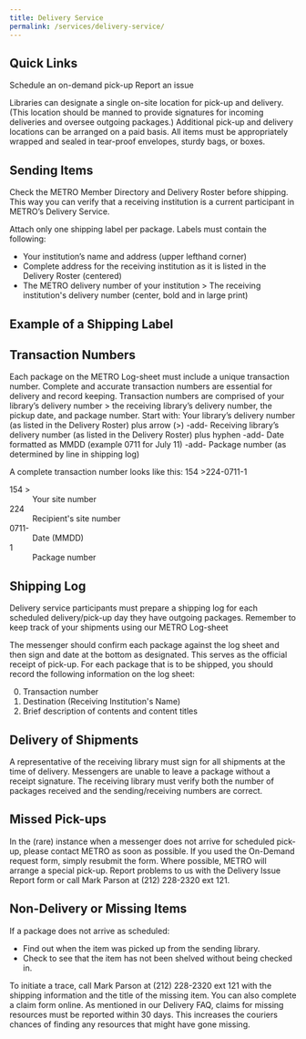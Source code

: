```yaml
---
title: Delivery Service
permalink: /services/delivery-service/
---
```


## Quick Links

Schedule an on-demand pick-up
Report an issue

Libraries can designate a single on-site location for pick-up and delivery. (This location should be manned to provide signatures for incoming deliveries and oversee outgoing packages.) Additional pick-up and delivery locations can be arranged on a paid basis. All items must be appropriately wrapped and sealed in tear-proof envelopes, sturdy bags, or boxes.

## Sending Items

Check the METRO Member Directory and Delivery Roster before shipping. This way you can verify that a receiving institution is a current participant in METRO’s Delivery Service.

Attach only one shipping label per package. Labels must contain the following:

* Your institution’s name and address (upper lefthand corner)
* Complete address for the receiving institution as it is listed in the Delivery Roster (centered)
* The METRO delivery number of your institution > The receiving institution's delivery number (center, bold and in large print)

## Example of a Shipping Label


## Transaction Numbers
Each package on the METRO Log-sheet must include a unique transaction number. Complete and accurate transaction numbers are essential for delivery and record keeping.
Transaction numbers are comprised of your library’s delivery number > the receiving library’s delivery number, the pickup date, and package number.
Start with:
Your library’s delivery number
(as listed in the Delivery Roster)
plus arrow (>)
-add-
Receiving library’s delivery number
(as listed in the Delivery Roster)
plus hyphen
-add-
Date
formatted as MMDD
(example 0711 for July 11)
-add-
Package number
(as determined by line in shipping log)

A complete transaction number looks like this:
154 >224-0711-1

<dl>
  <dt>154 > </dt>
  <dd>Your site number</dd>
  <dt>224</dt>
  <dd>Recipient's site number</dd>
  <dt>0711-</dt>
  <dd>Date (MMDD)</dd>
  <dt>1</dt>
  <dd>Package number</dd>
</dl>

## Shipping Log

Delivery service participants must prepare a shipping log for each scheduled delivery/pick-up day they have outgoing packages. Remember to keep track of your shipments using our METRO Log-sheet

The messenger should confirm each package against the log sheet and then sign and date at the bottom as designated. This serves as the official receipt of pick-up. For each package that is to be shipped, you should record the following information on the log sheet:

0. Transaction number
0. Destination (Receiving Institution's Name)
0. Brief description of contents and content titles

## Delivery of Shipments

A representative of the receiving library must sign for all shipments at the time of delivery. Messengers are unable to leave a package without a receipt signature. The receiving library must verify both the number of packages received and the sending/receiving numbers are correct.

## Missed Pick-ups

In the (rare) instance when a messenger does not arrive for scheduled pick-up, please contact METRO as soon as possible. If you used the On-Demand request form, simply resubmit the form. Where possible, METRO will arrange a special pick-up.
Report problems to us with the Delivery Issue Report form or call Mark Parson at (212) 228-2320 ext 121.

## Non-Delivery or Missing Items

If a package does not arrive as scheduled:

* Find out when the item was picked up from the sending library.
* Check to see that the item has not been shelved without being checked in.

To initiate a trace, call Mark Parson at (212) 228-2320 ext 121 with the shipping information and the title of the missing item. You can also complete a claim form online. As mentioned in our Delivery FAQ, claims for missing resources must be reported within 30 days. This increases the couriers chances of finding any resources that might have gone missing.
